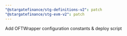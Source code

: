 ```yaml
---
"@stargatefinance/stg-definitions-v2": patch
"@stargatefinance/stg-evm-v2": patch
---
```


Add OFTWrapper configuration constants & deploy script
